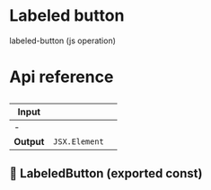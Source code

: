 # Labeled button

labeled-button (js operation)



# Api reference

## <LabeledButton />

| Input      |    |    |
| ---------- | -- | -- |
| - | | |
| **Output** | `JSX.Element`   |    |



## 📄 LabeledButton (exported const)

